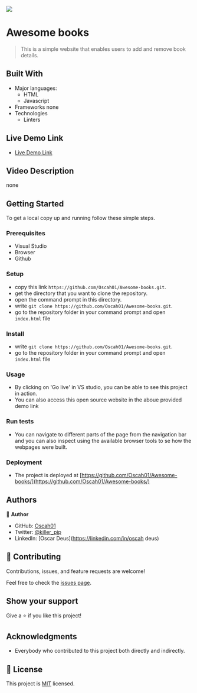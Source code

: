 ![](https://img.shields.io/badge/Microverse-blueviolet)

# Awesome books
> This is a simple website that enables users to add and remove book details.


## Built With

- Major languages:
  - HTML
  - Javascript
- Frameworks
   none
- Technologies
  - Linters

## Live Demo Link

- [Live Demo Link](https://github.com/Oscah01/Awesome-books/)

## Video Description 
none

## Getting Started

To get a local copy up and running follow these simple steps.

### Prerequisites
- Visual Studio
- Browser
- Github

### Setup
- copy this link `https://github.com/Oscah01/Awesome-books.git`.
- get the directory that you want to clone the repository.
- open the command prompt in this directory.
- write `git clone https://github.com/Oscah01/Awesome-books.git`.
- go to the repository folder in your command prompt and open `index.html` file
### Install
- write `git clone https://github.com/Oscah01/Awesome-books.git`.
- go to the repository folder in your command prompt and open `index.html` file
### Usage
- By clicking on 'Go live' in VS studio, you can be able to see this project in action.
- You can also access this open source website in the aboue provided demo link
### Run tests
- You can navigate to different parts of the page from the navigation bar and you can also inspect using the available browser tools to se how the webpages were built.
### Deployment
- The project is deployed at [https://github.com/Oscah01/Awesome-books/](https://github.com/Oscah01/Awesome-books/)

## Authors

👤 **Author**

- GitHub: [Oscah01](https://github.com/Oscah01)
- Twitter: [@killer_pip](twitter.com/Oscah01)
- LinkedIn: [Oscar Deus](https://linkedin.com/in/oscah deus)

## 🤝 Contributing

Contributions, issues, and feature requests are welcome!

Feel free to check the [issues page](https://github.com/Oscah01/Awesome-books/issues).

## Show your support

Give a ⭐️ if you like this project!

## Acknowledgments
- Everybody who contributed to this project both directly and indirectly.

## 📝 License

This project is [MIT](./LICENSE) licensed.
